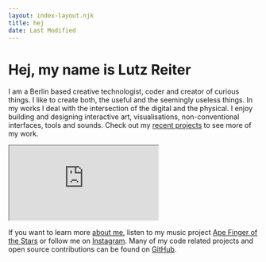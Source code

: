 ```yaml
---
layout: index-layout.njk
title: hej
date: Last Modified
---
```


# Hej, my name is Lutz Reiter

I am a Berlin based creative technologist, coder and creator of curious things. I like to create both, the useful and the seemingly useless things. In my works I deal with the intersection of the digital and the physical. I enjoy building and designing interactive art, visualisations, non-conventional interfaces, tools and sounds. Check out my [recent projects](/projects) to see more of my work. 

<div class="centered-iframe" onClick="onFrameClicked()">
  <iframe id="sketch" src="https://lutzer.github.io/codevember19/day07-shape-fullscreen.html"></iframe>
</div>

If you want to learn more [about me](/about), listen to my music project [Ape Finger of the Stars](https://soundcloud.com/apefinger) or follow me on [Instagram](https://www.instagram.com/lutzeputze/). Many of my code related projects and open source contributions can be found on [GitHub](https://github.com/lutzer).



